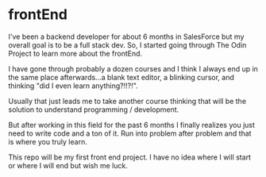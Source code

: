 # frontEnd

I've been a backend developer for about 6 months in SalesForce but my overall goal is to be a full stack dev. So, I started going through The Odin Project to learn more about the frontEnd.

I have gone through probably a dozen courses and I think I always end up in the same place afterwards...a blank text editor, a blinking cursor, and thinking "did I even learn anything?!!?!". 

Usually that just leads me to take another course thinking that will be the solution to understand programming / development. 

But after working in this field for the past 6 months I finally realizes you just need to write code and a ton of it. Run into problem after problem and that is where you truly learn.

This repo will be my first front end project. I have no idea where I will start or where I will end but wish me luck.

